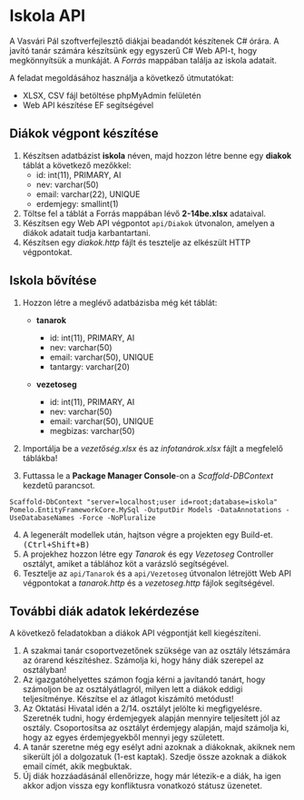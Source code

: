 # Iskola API

A Vasvári Pál szoftverfejlesztő diákjai beadandót készítenek C# órára. A javító tanár számára készítsünk egy egyszerű C# Web API-t, hogy megkönnyítsük a munkáját. A *Forrás* mappában találja az iskola adatait.

A feladat megoldásához használja a következő útmutatókat:
- XLSX, CSV fájl betöltése phpMyAdmin felületén
- Web API készítése EF segítségével

## Diákok végpont készítése

1. Készítsen adatbázist **iskola** néven, majd hozzon létre benne egy **diakok** táblát a következő mezőkkel:
    - id: int(11), PRIMARY, AI
    - nev: varchar(50)
    - email: varchar(22), UNIQUE
    - erdemjegy: smallint(1)
2. Töltse fel a táblát a Forrás mappában lévő **2-14be.xlsx** adataival.
3. Készítsen egy Web API végpontot `api/Diakok` útvonalon, amelyen a diákok adatait tudja karbantartani.
4. Készítsen egy *diakok.http* fájlt és tesztelje az elkészült HTTP végpontokat.

## Iskola bővítése

1. Hozzon létre a meglévő adatbázisba még két táblát:
    - **tanarok**
        - id: int(11), PRIMARY, AI
        - nev: varchar(50)
        - email: varchar(50), UNIQUE
        - tantargy: varchar(20)

    - **vezetoseg**
        - id: int(11), PRIMARY, AI
        - nev: varchar(50)
        - email: varchar(50), UNIQUE
        - megbizas: varchar(50)

2. Importálja be a *vezetőség.xlsx* és az *infotanárok.xlsx* fájlt a megfelelő táblákba!
3. Futtassa le a **Package Manager Console**-on a *Scaffold-DBContext* kezdetű parancsot.

```
Scaffold-DbContext "server=localhost;user id=root;database=iskola" Pomelo.EntityFrameworkCore.MySql -OutputDir Models -DataAnnotations -UseDatabaseNames -Force -NoPluralize 
```
4. A legenerált modellek után, hajtson végre a projekten egy Build-et. <kbd>(Ctrl+Shift+B)</kbd>
5. A projekhez hozzon létre egy *Tanarok* és egy *Vezetoseg* Controller osztályt, amiket a táblához köt a varázsló segítségével.
6. Tesztelje az `api/Tanarok` és a `api/Vezetoseg` útvonalon létrejött Web API végpontokat a *tanarok.http* és a *vezetoseg.http* fájlok segítségével.


## További diák adatok lekérdezése
A következő feladatokban a diákok API végpontját kell kiegészíteni.

1. A szakmai tanár csoportvezetőnek szüksége van az osztály létszámára az órarend készítéshez.
Számolja ki, hogy hány diák szerepel az osztályban!
2. Az igazgatóhelyettes számon fogja kérni a javítandó tanárt, hogy számoljon be az osztályátlagról, milyen lett a diákok eddigi teljesítménye.
Készítse el az átlagot kiszámító metódust!
3. Az Oktatási Hivatal idén a 2/14. osztályt jelölte ki megfigyelésre. Szeretnék tudni, hogy érdemjegyek alapján mennyire teljesített jól az osztály.
Csoportosítsa az osztályt érdemjegy alapján, majd számolja ki, hogy az egyes érdemjegyekből mennyi jegy született.
4. A tanár szeretne még egy esélyt adni azoknak a diákoknak, akiknek nem sikerült jól a dolgozatuk (1-est kaptak). 
Szedje össze azoknak a diákok email címét, akik megbuktak.
5. Új diák hozzáadásánál ellenőrizze, hogy már létezik-e a diák, ha igen akkor adjon vissza egy konfliktusra vonatkozó státusz üzenetet.